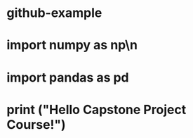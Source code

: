 # github-example
# import numpy as np\n
# import pandas as pd
# print (\"Hello Capstone Project Course!\")

